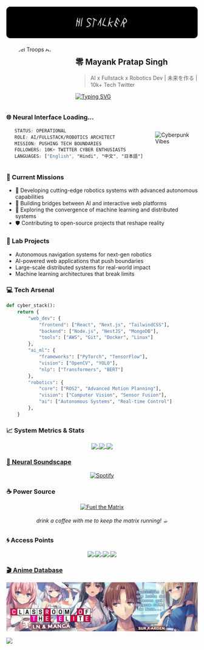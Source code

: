 <!-- Header Banner Area -->
<p align="center">

  <a href="linktr.ee/steeltroops"><img src="./banner.png" alt="サイバーパンク デベロッパー"></a>
</p>


<!-- Profile Section -->
<div class="cyber-profile">
 <img src="./mayank123.png" alt="Steel Troops Avatar" width="150" height="150" style="border-radius: 50%">
  <div class="cyber-content">
  
##  零 Mayank Pratap Singh

> AI x Fullstack x Robotics Dev | 未来を作る | 10k+ Tech Twitter 

[![Typing SVG](https://readme-typing-svg.demolab.com?font=Fira+Code&pause=1000&color=00F6FF&center=false&vCenter=false&random=false&width=435&lines=AI+%2B+Fullstack+%2B+Robotics+Engineer;Game+Dev+%2B+VR+Innovator;Research+Pioneer+%2B+Tech+Lead)](https://git.io/typing-svg)

  </div>

</div>



<div align="center">






</div>




<div class="cyber-profile">
  <div class="cyber-content">


### 🌐 Neural Interface Loading...

 ```css
    STATUS: OPERATIONAL
    ROLE: AI/FULLSTACK/ROBOTICS ARCHITECT
    MISSION: PUSHING TECH BOUNDARIES
    FOLLOWERS: 10K+ TWITTER CYBER ENTHUSIASTS
    LANGUAGES: ["English", "Hindi", "中文", "日本語"]
```
  </div>
  <img class="hologram" alt="Cyberpunk Vibes" src="./Hodaka.gif"/>
</div>

<style>
.cyber-profile {
  display: flex;
  gap: 2rem;
  align-items: center;
}

.cyber-content {
  flex: 1;
}

.hologram {
  top
  height: 100%;
  width: auto;
  object-fit: contain;
  max-height: 170px;
  margin-top: 18px;
}

/* Tablet & Desktop (side by side) */
@media (min-width: 701px) {
  .cyber-content {
    justify-content: space-between;
  }
  
}

/* Mobile (centered stack) */
@media (max-width: 700px) {
  .cyber-profile {
    flex-direction: column;
    justify-content: center;
    align-items: center;
    gap: 5px;
    text-align: center;
  }

  .hologram {
    height: 100%;
    width:65%;
    max-height: none;
    max-width: 100%;
    margin: 5px;
  }
}
</style>


### 🎯 Current Missions
- 🤖 Developing cutting-edge robotics systems with advanced autonomous capabilities
- 🌌 Building bridges between AI and interactive web platforms
- 🔮 Exploring the convergence of machine learning and distributed systems
- 🛡️ Contributing to open-source projects that reshape reality

### 🧪 Lab Projects
- Autonomous navigation systems for next-gen robotics
- AI-powered web applications that push boundaries
- Large-scale distributed systems for real-world impact
- Machine learning architectures that break limits

### 💻 Tech Arsenal

```python
def cyber_stack():
    return {        
        "web_dev": {
            "frontend": ["React", "Next.js", "TailwindCSS"],
            "backend": ["Node.js", "NestJS", "MongoDB"],
            "tools": ["AWS", "Git", "Docker", "Linux"]
        },
        "ai_ml": {
            "frameworks": ["PyTorch", "TensorFlow"],
            "vision": ["OpenCV", "YOLO"],
            "nlp": ["Transformers", "BERT"]
        },
        "robotics": {
            "core": ["ROS2", "Advanced Motion Planning"],
            "vision": ["Computer Vision", "Sensor Fusion"],
            "ai": ["Autonomous Systems", "Real-time Control"]
        },
    }
```




### 📈 System Metrics & Stats
<div align="center">

<a href="https://github.com/steeltroops-ai">
<img align="center" src="http://github-profile-summary-cards.vercel.app/api/cards/stats?username=steeltroops-ai&theme=2077" height="180em" />
<img align="center" src="http://github-profile-summary-cards.vercel.app/api/cards/most-commit-language?username=steeltroops-ai&theme=2077" height="180em" />
<img align="center" src="http://github-profile-summary-cards.vercel.app/api/cards/profile-details?username=steeltroops-ai&theme=2077" height="176em" />
</div>





### 🎵 Neural Soundscape

<div align="center">

[![Spotify](https://spotify-recently-played-readme.vercel.app/api?user=31kcq3r4acb4sr4xghbkh2p5bjru&unique=true)](https://open.spotify.com/user/31kcq3r4acb4sr4xghbkh2p5bjru)

</div>



### ☕ Power Source

<p align="center">
  <a href="https://ko-fi.com/steeltroops"><img src="https://cdn.ko-fi.com/cdn/kofi3.png?v=3" height="50" width="210" alt="Fuel the Matrix"></a>
  <h6 align="center" >drink a coffee with me to keep the matrix running! ☕︎  </p>
</h6>




### 🌀 Access Points
<div align="center">

<a href="https://twitter.com/steeltroops_ai">
<img align="center" src="https://img.shields.io/badge/-@steeltroops__ai-1DA1F2?style=flat&logo=twitter&logoColor=white" height="20em" />

<a href="https://www.linkedin.com/in/steeltroops-ai">
<img align="center" src="https://img.shields.io/badge/-steeltroops--ai-0077B5?style=flat&logo=linkedin&logoColor=white" height="20em" />

<a href="https://discord.com/users/949339963776974892">
<img align="center" src="https://img.shields.io/badge/-Discord-7289DA?style=flat&logo=discord&logoColor=whit" height="20em" />

<a href="https://bento.me/steeltroops">
<img align="center" src="https://img.shields.io/static/v1?message=Portfolio&logo=linktree&label=&color=skyblue&logoColor=white&labelColor=&style=for-the-badge" height="20em" />


</div>

### 🎬 Anime Database
<p align="center">
  <a href="https://anilist.co/user/steeltroops/animelist"><img src="./eghha9ij72881.webp" alt="アニメデータベース"></a>
</p>

<img src="https://user-images.githubusercontent.com/73097560/115834477-dbab4500-a447-11eb-908a-139a6edaec5c.gif">
